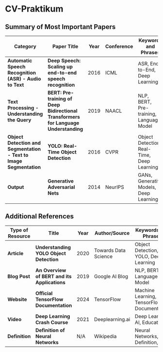 # CV-Praktikum

## Summary of Most Important Papers

| Category | Paper Title | Year | Conference | Keywords and Phrases | Link |
|----------|-------------|------|------------|----------------------|------|
| **Automatic Speech Recognition (ASR) - Audio to Text** | **Deep Speech: Scaling up end-to-end speech recognition** | 2016 | ICML | ASR, End-to-End, Deep Learning | [Link](https://arxiv.org/abs/1412.5567) |
| **Text Processing - Understanding the Query** | **BERT: Pre-training of Deep Bidirectional Transformers for Language Understanding** | 2019 | NAACL | NLP, BERT, Pre-training, Language Model | [Link](https://arxiv.org/abs/1810.04805) |
| **Object Detection and Segmentation - Text to Image Segmentation** | **YOLO: Real-Time Object Detection** | 2016 | CVPR | Object Detection, Real-Time, Deep Learning | [Link](https://arxiv.org/abs/1506.02640) |
| **Output** | **Generative Adversarial Nets** | 2014 | NeurIPS | GANs, Generative Models, Deep Learning | [Link](https://arxiv.org/abs/1406.2661) |

## Additional References

| Type of Resource | Title | Year | Author/Source | Keywords and Phrases | Link |
|------------------|-------|------|---------------|----------------------|------|
| **Article**      | **Understanding YOLO Object Detection** | 2020 | Towards Data Science | Object Detection, YOLO, Deep Learning | [Link](https://towardsdatascience.com/understanding-yolo-object-detection-5c06fa2529a9) |
| **Blog Post**    | **An Overview of BERT and its Applications** | 2019 | Google AI Blog | NLP, BERT, Language Model | [Link](https://ai.googleblog.com/2019/11/transformer-qa-bert.html) |
| **Website**      | **Official TensorFlow Documentation** | 2024 | TensorFlow | Machine Learning, TensorFlow, Documentation | [Link](https://www.tensorflow.org/guide) |
| **Video**        | **Deep Learning Crash Course** | 2021 | Deeplearning.ai | Deep Learning, AI, Education | [Link](https://www.youtube.com/watch?v=aircAruvnKk) |
| **Definition**   | **Definition of Neural Networks** | N/A | Wikipedia | Neural Networks, Definition, AI | [Link](https://en.wikipedia.org/wiki/Artificial_neural_network) |


